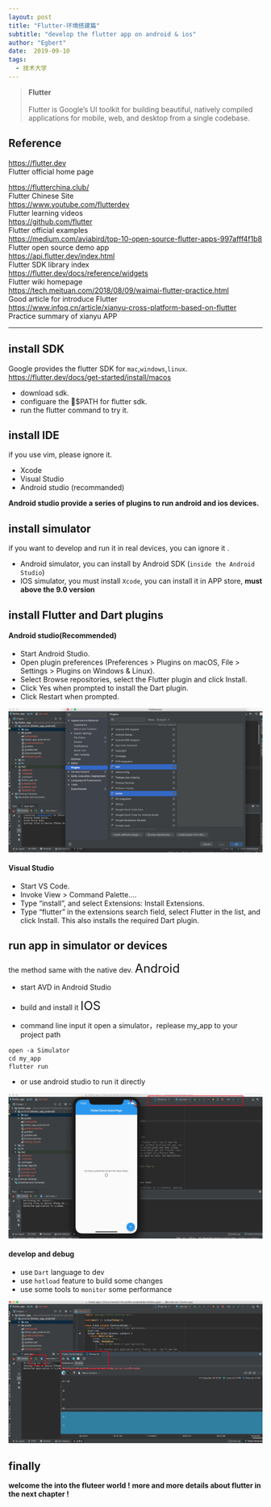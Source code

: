 ```yaml
---
layout: post
title: "Flutter-环境搭建篇"
subtitle: "develop the flutter app on android & ios"
author: "Egbert"
date:  2019-09-10
tags:
  - 技术大学
---
```


>__Flutter__<br/><br/> 
> Flutter is Google’s UI toolkit for building beautiful, natively compiled applications for mobile, web, and desktop from a single codebase.<br/>
> 

## Reference 
<https://flutter.dev><br/> Flutter official home page<br/>

<https://flutterchina.club/><br/> Flutter Chinese Site <br/>
<https://www.youtube.com/flutterdev><br/>  Flutter learning videos<br/>
<https://github.com/flutter><br/>  Flutter official examples<br/>
<https://medium.com/aviabird/top-10-open-source-flutter-apps-997afff4f1b8> <br/> Flutter open source demo app<br/>
<https://api.flutter.dev/index.html><br/> Flutter SDK library index  <br/>
<https://flutter.dev/docs/reference/widgets> <br/>Flutter wiki homepage<br/>
<https://tech.meituan.com/2018/08/09/waimai-flutter-practice.html> <br/>Good article for introduce Flutter <br/>
<https://www.infoq.cn/article/xianyu-cross-platform-based-on-flutter> Practice summary of xianyu APP

--- 
## install SDK  
Google provides the flutter SDK for `mac`,`windows`,`linux`.
https://flutter.dev/docs/get-started/install/macos

- download sdk.
- configuare the $PATH for flutter sdk.
- run the flutter command to try it.

## install IDE
if you use vim, please ignore it.
- Xcode 
- Visual Studio
- Android studio (recommanded)
  
__Android studio provide a series of plugins to run android and ios devices.__

## install simulator
if you want to develop and run it in real devices, you can ignore it .

- Android simulator, you can install by Android SDK (`inside the Android Studio`)
- IOS simulator, you must install `Xcode`, you can install it in APP store, __must above the 9.0 version__

## install Flutter and Dart plugins

#### Android studio(Recommended)
- Start Android Studio.
- Open plugin preferences (Preferences > Plugins on macOS, File > Settings > Plugins on Windows & Linux).
- Select Browse repositories, select the Flutter plugin and click Install.
- Click Yes when prompted to install the Dart plugin.
- Click Restart when prompted.
  
![](/img/in-post/post-flutter/flutter1.jpg)

#### Visual Studio
- Start VS Code.
- Invoke View > Command Palette….
- Type “install”, and select Extensions: Install Extensions.
- Type “flutter” in the extensions search field, select Flutter in the list, and click Install. This also installs the required Dart plugin.

## run app in simulator or devices

the method same with the native dev.
<font size=5> Android </font>
- start AVD in Android Studio
- build and install it 
<font size=5> IOS </font>

- command line input it open a simulator，replease my_app to your project path
  
```
open -a Simulator
cd my_app
flutter run
```

- or use android studio to run it directly
  
![](/img/in-post/post-flutter/flutter2.jpg)

#### develop and debug
- use `Dart` language to dev
- use `hotload` feature to build some changes
- use some tools to `monitor` some performance

![](/img/in-post/post-flutter/flutter3.jpg) 


## finally
__welcome the into the fluteer world !__
__more and more details about flutter in the next chapter !__
